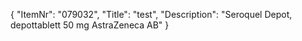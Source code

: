 {
  "ItemNr": "079032",
  "Title": "test",
  "Description": "Seroquel Depot, depottablett 50 mg AstraZeneca AB"
}